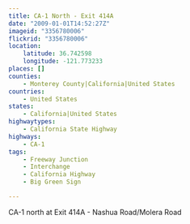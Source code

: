 ```yaml
---
title: CA-1 North - Exit 414A
date: "2009-01-01T14:52:27Z"
imageid: "3356780006"
flickrid: "3356780006"
location:
    latitude: 36.742598
    longitude: -121.773233
places: []
counties:
    - Monterey County|California|United States
countries:
    - United States
states:
    - California|United States
highwaytypes:
    - California State Highway
highways:
    - CA-1
tags:
    - Freeway Junction
    - Interchange
    - California Highway
    - Big Green Sign

---
```

CA-1 north at Exit 414A - Nashua Road/Molera Road